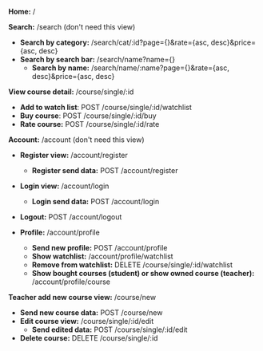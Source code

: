**Home:** /

**Search:** /search (don't need this view)
* **Search by category:** /search/cat/:id?page={}&rate={asc, desc}&price={asc, desc}
* **Search by search bar:** /search/name?name={}
  * **Search by name:** /search/name/:name?page={}&rate={asc, desc}&price={asc, desc}

**View course detail:** /course/single/:id
* **Add to watch list**: POST /course/single/:id/watchlist
* **Buy course**: POST /course/single/:id/buy
* **Rate course:** POST /course/single/:id/rate

**Account:** /account (don't need this view)
* **Register view:** /account/register
  * **Register send data:** POST /account/register
* **Login view:** /account/login
  * **Login send data:** POST /account/login
* **Logout:** POST /account/logout 

* **Profile:** /account/profile
  * **Send new profile:** POST /account/profile
  * **Show watchlist:** /account/profile/watchlist
  * **Remove from watchlist:** DELETE /course/single/:id/watchlist
  * **Show bought courses (student) or show owned course (teacher):** /account/profile/course

**Teacher add new course view:** /course/new
* **Send new course data:** POST /course/new
* **Edit course view:** /course/single/:id/edit
  * **Send edited data:** POST /course/single/:id/edit
* **Delete course:** DELETE /course/single/:id











